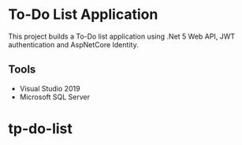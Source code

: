 # To-Do List Application

This project builds a To-Do list application using .Net 5 Web API, JWT authentication and AspNetCore Identity.

## Tools
* Visual Studio 2019
* Microsoft SQL Server
# tp-do-list
